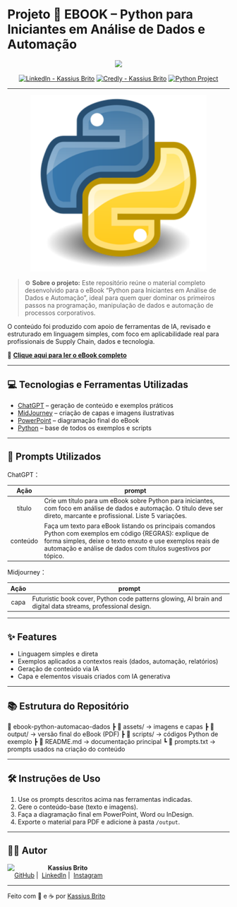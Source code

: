 # Projeto 📘 EBOOK – Python para Iniciantes em Análise de Dados e Automação 
<p align="center">
    <img width="120" src=".github/assets/banner.png">
</p>

<p align="center">
<a href="https://www.linkedin.com/in/kassius-kb/"><img src="https://img.shields.io/badge/LinkedIn-Kassius%20Brito-0A66C2?logo=linkedin&logoColor=white" alt="LinkedIn - Kassius Brito"></a>
<a href="https://www.credly.com/users/kassius-brito/badges#credly"><img src="https://img.shields.io/badge/Credly-Certifications-orange?logo=credly&logoColor=white" alt="Credly - Kassius Brito"></a>
<a href="https://www.python.org/" title="Go to Python homepage"><img src="https://img.shields.io/badge/Python-Automation%20%26%20Data%20Analysis-blue?logo=python&amp;logoColor=yellow" alt="Python Project"></a>
</p>

-------

<p align="center">
<img 
    src="./assets/cover.png"
    width="400"  
/>
</p>



> ⚙️ **Sobre o projeto:** Este repositório reúne o material completo desenvolvido para o eBook “Python para Iniciantes em Análise de Dados e Automação”, ideal para quem quer dominar os primeiros passos na programação, manipulação de dados e automação de processos corporativos.  

O conteúdo foi produzido com apoio de ferramentas de IA, revisado e estruturado em linguagem simples, com foco em aplicabilidade real para profissionais de Supply Chain, dados e tecnologia.  

📗 [**Clique aqui para ler o eBook completo**](https://github.com/Kassius1996/ebook-python-automacao-dados/blob/main/output/Ebook_Python_Automacao.pdf)

---

## 💻 Tecnologias e Ferramentas Utilizadas

- [ChatGPT](https://chat.openai.com/) – geração de conteúdo e exemplos práticos  
- [MidJourney](https://www.midjourney.com/app/) – criação de capas e imagens ilustrativas  
- [PowerPoint](https://www.microsoft.com/en/microsoft-365/powerpoint) – diagramação final do eBook  
- [Python](https://www.python.org/) – base de todos os exemplos e scripts  

---

## 🧠 Prompts Utilizados

ChatGPT：

|   Ação   | prompt                                                                                                                                                                                                                                                                                            |
| :------: | -------------------------------------------------------------------------------------------------------------------------------------------------------------------------------------------------------------------------------------------------------------------------------------------------- |
|  título  | Crie um título para um eBook sobre Python para iniciantes, com foco em análise de dados e automação. O título deve ser direto, marcante e profissional. Liste 5 variações.                                                                                                                        |
| conteúdo | Faça um texto para eBook listando os principais comandos Python com exemplos em código {REGRAS}: explique de forma simples, deixe o texto enxuto e use exemplos reais de automação e análise de dados com títulos sugestivos por tópico.                                                        |

Midjourney：

|  Ação  | prompt                                                                                                       |
| :----: | ------------------------------------------------------------------------------------------------------------ |
| capa   | Futuristic book cover, Python code patterns glowing, AI brain and digital data streams, professional design. |

---

## ✨ Features

- Linguagem simples e direta  
- Exemplos aplicados a contextos reais (dados, automação, relatórios)  
- Geração de conteúdo via IA  
- Capa e elementos visuais criados com IA generativa  

---

## 📚 Estrutura do Repositório

📂 ebook-python-automacao-dados
┣ 📁 assets/ → imagens e capas
┣ 📁 output/ → versão final do eBook (PDF)
┣ 📁 scripts/ → códigos Python de exemplo
┣ 📄 README.md → documentação principal
┗ 📄 prompts.txt → prompts usados na criação do conteúdo


---

## 🛠️ Instruções de Uso

1. Use os prompts descritos acima nas ferramentas indicadas.  
2. Gere o conteúdo-base (texto e imagens).  
3. Faça a diagramação final em PowerPoint, Word ou InDesign.  
4. Exporte o material para PDF e adicione à pasta `/output`.  

---

## 👨‍💻 Autor

<p>
    <img 
      align=left 
      margin=10 
      width=80 
      src="https://avatars.githubusercontent.com/u/166886301?v=4"
    />
    <p>&nbsp;&nbsp;&nbsp;<strong>Kassius Brito</strong><br>
    &nbsp;&nbsp;&nbsp;
    <a href="https://github.com/Kassius1996">GitHub</a>&nbsp;|&nbsp;
    <a href="https://www.linkedin.com/in/kassius-kb">LinkedIn</a>&nbsp;|&nbsp;
    <a href="https://www.instagram.com/kassius_brito">Instagram</a>
    </p>
</p>

---

Feito com 🧠 e ☕ por [Kassius Brito](https://github.com/Kassius1996)
